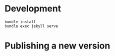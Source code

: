 # Development

```
bundle install
bundle exec jekyll serve
```


# Publishing a new version

```

```
